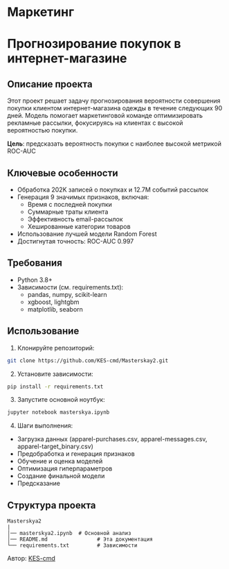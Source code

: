 # Маркетинг
# Прогнозирование покупок в интернет-магазине

## Описание проекта
Этот проект решает задачу прогнозирования вероятности совершения покупки клиентом интернет-магазина одежды в течение следующих 90 дней. Модель помогает маркетинговой команде оптимизировать рекламные рассылки, фокусируясь на клиентах с высокой вероятностью покупки.

**Цель**: предсказать вероятность покупки с наиболее высокой метрикой ROC-AUC

## Ключевые особенности
- Обработка 202K записей о покупках и 12.7M событий рассылок
- Генерация 9 значимых признаков, включая:
  - Время с последней покупки
  - Суммарные траты клиента
  - Эффективность email-рассылок
  - Хешированные категории товаров
- Использование лучшей модели Random Forest
- Достигнутая точность: ROC-AUC 0.997

## Требования
- Python 3.8+
- Зависимости (см. requirements.txt):
  - pandas, numpy, scikit-learn
  - xgboost, lightgbm
  - matplotlib, seaborn

## Использование
1. Клонируйте репозиторий:
```bash
git clone https://github.com/KES-cmd/Masterskay2.git
```

2. Установите зависимости:
```bash
pip install -r requirements.txt
```

3. Запустите основной ноутбук:
```bash
jupyter notebook masterskya.ipynb
```

4. Шаги выполнения:
- Загрузка данных (apparel-purchases.csv, apparel-messages.csv, apparel-target_binary.csv)
- Предобработка и генерация признаков
- Обучение и оценка моделей
- Оптимизация гиперпараметров
- Создание финальной модели
- Предсказание

## Структура проекта
```
Masterskya2
|
│── masterskya2.ipynb  # Основной анализ
│── README.md                # Эта документация
└── requirements.txt         # Зависимости
```

Автор: [KES-cmd](https://github.com/KES-cmd)
